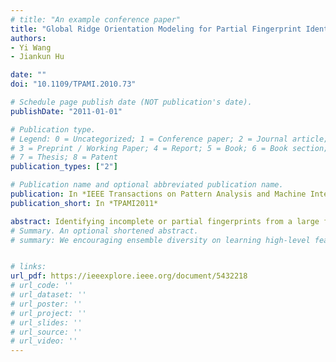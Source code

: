 ```yaml
---
# title: "An example conference paper"
title: "Global Ridge Orientation Modeling for Partial Fingerprint Identification"
authors:
- Yi Wang
- Jiankun Hu 

date: ""
doi: "10.1109/TPAMI.2010.73"

# Schedule page publish date (NOT publication's date).
publishDate: "2011-01-01"

# Publication type.
# Legend: 0 = Uncategorized; 1 = Conference paper; 2 = Journal article;
# 3 = Preprint / Working Paper; 4 = Report; 5 = Book; 6 = Book section;
# 7 = Thesis; 8 = Patent
publication_types: ["2"]

# Publication name and optional abbreviated publication name.
publication: In *IEEE Transactions on Pattern Analysis and Machine Intelligence*
publication_short: In *TPAMI2011*

abstract: Identifying incomplete or partial fingerprints from a large fingerprint database remains a difficult challenge today. Existing studies on partial fingerprints focus on one-to-one matching using local ridge details. In this paper, we investigate the problem of retrieving candidate lists for matching partial fingerprints by exploiting global topological features. Specifically, we propose an analytical approach for reconstructing the global topology representation from a partial fingerprint. First, we present an inverse orientation model for describing the reconstruction problem. Then, we provide a general expression for all valid solutions to the inverse model. This allows us to preserve data fidelity in the existing segments while exploring missing structures in the unknown parts. We have further developed algorithms for estimating the missing orientation structures based on some a priori knowledge of ridge topology features. Our statistical experiments show that our proposed model-based approach can effectively reduce the number of candidates for pair-wised fingerprint matching, and thus significantly improve the system retrieval performance for partial fingerprint identification.
# Summary. An optional shortened abstract.
# summary: We encouraging ensemble diversity on learning high-level feature representations and gradient dispersion in simultaneous training of deep ensemble networks.


# links: 
url_pdf: https://ieeexplore.ieee.org/document/5432218
# url_code: ''
# url_dataset: ''
# url_poster: ''
# url_project: ''
# url_slides: ''
# url_source: ''
# url_video: ''
---
```

